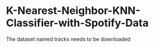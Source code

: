 # K-Nearest-Neighbor-KNN-Classifier-with-Spotify-Data

The dataset named tracks needs to be downloaded

